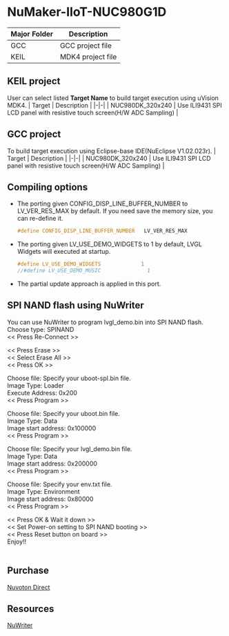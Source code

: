 # **NuMaker-IIoT-NUC980G1D**

| Major Folder | Description |
|-|-|
| GCC | GCC project file |
| KEIL | MDK4 project file |

## **KEIL project**

User can select listed **Target Name** to build target execution using uVision MDK4.
| Target | Description |
|-|-|
| NUC980DK_320x240 | Use ILI9431 SPI LCD panel with resistive touch screen(H/W ADC Sampling) |

## **GCC project**

To build target execution using Eclipse-base IDE(NuEclipse V1.02.023r).
| Target | Description |
|-|-|
| NUC980DK_320x240 | Use ILI9431 SPI LCD panel with resistive touch screen(H/W ADC Sampling) |

## **Compiling options**

- The porting given CONFIG_DISP_LINE_BUFFER_NUMBER to LV_VER_RES_MAX by default. If you need save the memory size, you can re-define it.

  ```c
  #define CONFIG_DISP_LINE_BUFFER_NUMBER   LV_VER_RES_MAX
  ```

- The porting given LV_USE_DEMO_WIDGETS to 1 by default, LVGL Widgets will executed at startup.

  ```c
  #define LV_USE_DEMO_WIDGETS             1
  //#define LV_USE_DEMO_MUSIC               1
  ```

- The partial update approach is applied in this port.

## **SPI NAND flash using NuWriter**

You can use NuWriter to program lvgl_demo.bin into SPI NAND flash.
<br>
Choose type: SPINAND<br>
<< Press Re-Connect >><br>

<< Press Erase >><br>
<< Select Erase All >><br>
<< Press OK >><br>

Choose file: Specify your uboot-spl.bin file.<br>
Image Type: Loader<br>
Execute Address: 0x200<br>
<< Press Program >><br>

Choose file: Specify your uboot.bin file.<br>
Image Type: Data<br>
Image start address: 0x100000<br>
<< Press Program >><br>

Choose file: Specify your lvgl_demo.bin file.<br>
Image Type: Data<br>
Image start address: 0x200000<br>
<< Press Program >><br>

Choose file: Specify your env.txt file.<br>
Image Type: Environment<br>
Image start address: 0x80000<br>
<< Press Program >><br>

<< Press OK & Wait it down >><br>
<< Set Power-on setting to SPI NAND booting >><br>
<< Press Reset button on board >><br>
Enjoy!! <br>
<br>

## **Purchase**

[Nuvoton Direct](https://direct.nuvoton.com/tw/numaker-iiot-nuc980g2d)

## **Resources**

[NuWriter](https://github.com/OpenNuvoton/NUC980_NuWriter)
